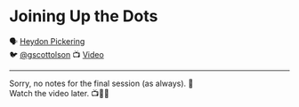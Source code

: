 # Joining Up the Dots

🗣 [Heydon Pickering](http://www.heydonworks.com/)  
🐦 [@gscottolson](https://twitter.com/heydonworks)
📺 [Video](https://vimeo.com/194964404)

---

Sorry, no notes for the final session (as always). 🙂  
Watch the video later. 📺☝🏼
